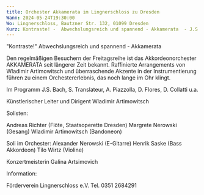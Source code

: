 ```yaml
---
title: Orchester Akkamerata im Lingnerschloss zu Dresden
Wann: 2024-05-24T19:30:00
Wo: Lingnerschloss, Bautzner Str. 132, 01099 Dresden
Kurz: Kontraste! -  Abwechslungsreich und spannend - Akkamerata  - J.S. Bach, S. Translateur, A. Piazzolla, D. Flores, D. Collatti u.a. - Künstlerischer Leiter und Dirigent Wladimir Artimowitsch
---
```


"Kontraste!"
 Abwechslungsreich und spannend - Akkamerata 

Den regelmäßigen Besuchern der Freitagsreihe ist das Akkordeonorchester AKKAMERATA seit längerer Zeit bekannt. Raffinierte Arrangements von Wladimir Artimowitsch und überraschende Akzente in der Instrumentierung führen zu einem Orchestererlebnis, das noch lange im Ohr klingt.

Im Programm J.S. Bach, S. Translateur, A. Piazzolla, D. Flores, D. Collatti u.a.

Künstlerischer Leiter und Dirigent Wladimir Artimowitsch

Solisten:

Andreas Richter (Flöte, Staatsoperette Dresden)
Margrete Nerowski (Gesang) 
Wladimir Artimowitsch (Bandoneon) 

Soli im Orchester:
Alexander Nerowski (E-Gitarre) 
Henrik Saske (Bass Akkordeon) 
Tilo Wirtz (Violine) 

Konzertmeisterin Galina Artsimovich

Information:
 
Förderverein Lingnerschloss e.V. 
Tel. 0351 2684291